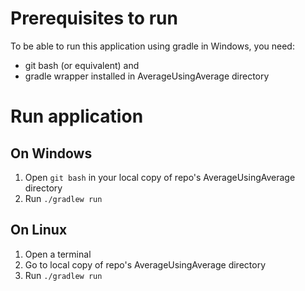 <H1>Prerequisites to run</H1>

To be able to run this application using gradle in Windows, you need: 
<ul>
	<li>git bash (or equivalent) and </li> 
	<li>gradle wrapper installed in AverageUsingAverage directory</li>
</ul>

<H1>Run application</H1>

<H2>On Windows</H2>

<ol>
	<li>Open <code>git bash</code> in your local copy of repo's AverageUsingAverage directory</li>
	<li>Run <code>./gradlew run</code></li>
</ol>

<H2>On Linux</H2>

<ol>
	<li>Open a terminal</li>
	<li>Go to local copy of repo's AverageUsingAverage directory</li>
	<li>Run <code>./gradlew run</code></li>
</ol>

